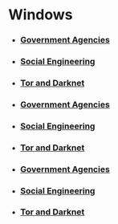 # Windows

- ### [Government Agencies](https://github.com/FloDevAT/Security-Documentation/tree/master/layer_8/government_agencies)
- ### [Social Engineering](https://github.com/FloDevAT/Security-Documentation/tree/master/layer_8/social_engineering)
- ### [Tor and Darknet](https://github.com/FloDevAT/Security-Documentation/tree/master/layer_8/tor_darknet)
- ### [Government Agencies](https://github.com/FloDevAT/Security-Documentation/tree/master/layer_8/government_agencies)
- ### [Social Engineering](https://github.com/FloDevAT/Security-Documentation/tree/master/layer_8/social_engineering)
- ### [Tor and Darknet](https://github.com/FloDevAT/Security-Documentation/tree/master/layer_8/tor_darknet)
- ### [Government Agencies](https://github.com/FloDevAT/Security-Documentation/tree/master/layer_8/government_agencies)
- ### [Social Engineering](https://github.com/FloDevAT/Security-Documentation/tree/master/layer_8/social_engineering)
- ### [Tor and Darknet](https://github.com/FloDevAT/Security-Documentation/tree/master/layer_8/tor_darknet)
